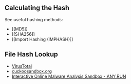 
## Calculating the Hash 

See useful hashing methods:
- [[MD5]]
- [[SHA256]]
- [[Import Hashing (IMPHASH)]]




## File Hash Lookup

* [VirusTotal](https://www.virustotal.com/gui/home/search)
* [cuckoosandbox.org](https://cuckoosandbox.org/)
* [Interactive Online Malware Analysis Sandbox - ANY.RUN](https://app.any.run/)

